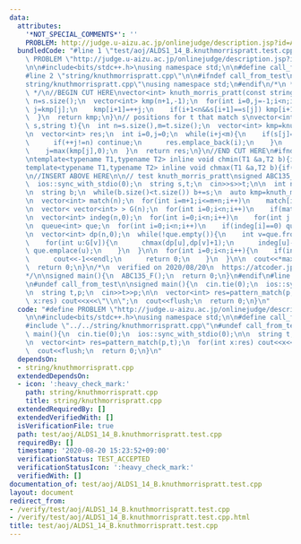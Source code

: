 ```yaml
---
data:
  attributes:
    '*NOT_SPECIAL_COMMENTS*': ''
    PROBLEM: http://judge.u-aizu.ac.jp/onlinejudge/description.jsp?id=ALDS1_14_B
  bundledCode: "#line 1 \"test/aoj/ALDS1_14_B.knuthmorrispratt.test.cpp\"\n#define\
    \ PROBLEM \"http://judge.u-aizu.ac.jp/onlinejudge/description.jsp?id=ALDS1_14_B\"\
    \n\n#include<bits/stdc++.h>\nusing namespace std;\n\n#define call_from_test\n\
    #line 2 \"string/knuthmorrispratt.cpp\"\n\n#ifndef call_from_test\n#line 5 \"\
    string/knuthmorrispratt.cpp\"\nusing namespace std;\n#endif\n/*\n * @see https://snuke.hatenablog.com/entry/2017/07/18/101026\n\
    \ */\n//BEGIN CUT HERE\nvector<int> knuth_morris_pratt(const string &s){\n  int\
    \ n=s.size();\n  vector<int> kmp(n+1,-1);\n  for(int i=0,j=-1;i<n;i++){\n    while(~j&&s[i]!=s[j])\
    \ j=kmp[j];\n    kmp[i+1]=++j;\n    if(i+1<n&&s[i+1]==s[j]) kmp[i+1]=kmp[j];\n\
    \  }\n  return kmp;\n}\n// positions for t that match s\nvector<int> pattern_match(string\
    \ s,string t){\n  int n=s.size(),m=t.size();\n  vector<int> kmp=knuth_morris_pratt(s);\n\
    \n  vector<int> res;\n  int i=0,j=0;\n  while(i+j<m){\n    if(s[j]==t[i+j]){\n\
    \      if(++j!=n) continue;\n      res.emplace_back(i);\n    }\n    i+=j-kmp[j];\n\
    \    j=max(kmp[j],0);\n  }\n  return res;\n}\n//END CUT HERE\n#ifndef call_from_test\n\
    \ntemplate<typename T1,typename T2> inline void chmin(T1 &a,T2 b){if(a>b) a=b;}\n\
    template<typename T1,typename T2> inline void chmax(T1 &a,T2 b){if(a<b) a=b;}\n\
    \n//INSERT ABOVE HERE\n\n// test knuth_morris_pratt\nsigned ABC135_F(){\n  cin.tie(0);\n\
    \  ios::sync_with_stdio(0);\n  string s,t;\n  cin>>s>>t;\n\n  int n=s.size(),m=t.size();\n\
    \n  string b;\n  while(b.size()<t.size()) b+=s;\n  auto kmp=knuth_morris_pratt(t+'$'+b+b);\n\
    \n  vector<int> match(n);\n  for(int i=m+1;i<=m+n;i++)\n    match[i-(m+1)]=kmp[i+m]==m;\n\
    \n  vector< vector<int> > G(n);\n  for(int i=0;i<n;i++)\n    if(match[i]) G[i].emplace_back((i+m)%n);\n\
    \n  vector<int> indeg(n,0);\n  for(int i=0;i<n;i++)\n    for(int j:G[i]) indeg[j]++;\n\
    \n  queue<int> que;\n  for(int i=0;i<n;i++)\n    if(indeg[i]==0) que.emplace(i);\n\
    \n  vector<int> dp(n,0);\n  while(!que.empty()){\n    int v=que.front();que.pop();\n\
    \    for(int u:G[v]){\n      chmax(dp[u],dp[v]+1);\n      indeg[u]--;\n      if(indeg[u]==0)\
    \ que.emplace(u);\n    }\n  }\n\n  for(int i=0;i<n;i++){\n    if(indeg[i]!=0){\n\
    \      cout<<-1<<endl;\n      return 0;\n    }\n  }\n\n  cout<<*max_element(dp.begin(),dp.end())<<endl;\n\
    \  return 0;\n}\n/*\n  verified on 2020/08/20\n  https://atcoder.jp/contests/abc135/tasks/abc135_f\n\
    */\n\nsigned main(){\n  ABC135_F();\n  return 0;\n}\n#endif\n#line 8 \"test/aoj/ALDS1_14_B.knuthmorrispratt.test.cpp\"\
    \n#undef call_from_test\n\nsigned main(){\n  cin.tie(0);\n  ios::sync_with_stdio(0);\n\
    \n  string t,p;\n  cin>>t>>p;\n\n  vector<int> res=pattern_match(p,t);\n  for(int\
    \ x:res) cout<<x<<\"\\n\";\n  cout<<flush;\n  return 0;\n}\n"
  code: "#define PROBLEM \"http://judge.u-aizu.ac.jp/onlinejudge/description.jsp?id=ALDS1_14_B\"\
    \n\n#include<bits/stdc++.h>\nusing namespace std;\n\n#define call_from_test\n\
    #include \"../../string/knuthmorrispratt.cpp\"\n#undef call_from_test\n\nsigned\
    \ main(){\n  cin.tie(0);\n  ios::sync_with_stdio(0);\n\n  string t,p;\n  cin>>t>>p;\n\
    \n  vector<int> res=pattern_match(p,t);\n  for(int x:res) cout<<x<<\"\\n\";\n\
    \  cout<<flush;\n  return 0;\n}\n"
  dependsOn:
  - string/knuthmorrispratt.cpp
  extendedDependsOn:
  - icon: ':heavy_check_mark:'
    path: string/knuthmorrispratt.cpp
    title: string/knuthmorrispratt.cpp
  extendedRequiredBy: []
  extendedVerifiedWith: []
  isVerificationFile: true
  path: test/aoj/ALDS1_14_B.knuthmorrispratt.test.cpp
  requiredBy: []
  timestamp: '2020-08-20 15:23:52+09:00'
  verificationStatus: TEST_ACCEPTED
  verificationStatusIcon: ':heavy_check_mark:'
  verifiedWith: []
documentation_of: test/aoj/ALDS1_14_B.knuthmorrispratt.test.cpp
layout: document
redirect_from:
- /verify/test/aoj/ALDS1_14_B.knuthmorrispratt.test.cpp
- /verify/test/aoj/ALDS1_14_B.knuthmorrispratt.test.cpp.html
title: test/aoj/ALDS1_14_B.knuthmorrispratt.test.cpp
---
```

